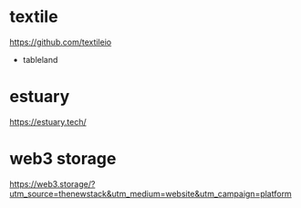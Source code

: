 







# textile

https://github.com/textileio


- tableland

# estuary

https://estuary.tech/

# web3 storage

https://web3.storage/?utm_source=thenewstack&utm_medium=website&utm_campaign=platform









